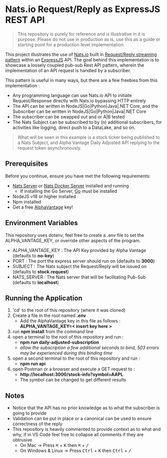 # Nats.io Request/Reply as ExpressJS REST API

> This repository is purely for reference and is illustrative in it is purpose. Please do not use in production as is, use this as a guide
or starting point for a production level implementation.


This project illustrates the use of [Nats.io](https://nats.io/) built in [Request/Reply streaming pattern](https://docs.nats.io/nats-concepts/core-nats/reqreply) within an [ExpressJS]() API. The goal behind this implementation is to showcase a loosely coupled pub-sub Rest API pattern, wherein the implementation of an API request is handled by
a subscriber.

This pattern is useful in many ways, but there are a few freebies from this implementation :
* Any programming language can use Nats.io API to initiate Request/Response directly with Nats.io bypassing HTTP entirely
* The API can be written in NodeJS|Go|Python|Java|.NET Core, and the Subscriber can be written in NodeJS|Go|Python|Java|.NET Core
* The subscriber can be swapped out and or A|B tested
* The Nats Subject can be subscribed to by (n) additional subscribers, for activities like logging, direct push to a DataLake, and so on.

> What will be seen in this example is a stock ticker being published to a Nats Subject, and Alpha Vantage Daily Adjusted API replying to the request token asynchronously.

## Prerequisites

Before you continue, ensure you have met the following requirements:

* [Nats Server](https://docs.nats.io/running-a-nats-service/introduction/installation#downloading-a-release-build) or [Nats Docker Server](https://hub.docker.com/_/nats) installed and running
    * If installing the Go Server, [Go](https://go.dev/doc/install) must be installed
* NodeJS v18 or higher installed
* Npm installed
* Get a free [AlphaVantage](https://www.alphavantage.co/support/#api-key) key!

## Environment Variables

This repository uses dotenv, feel free to create a .env file to set the ALPHA_VANTAGE_KEY, or override other aspects of the program.

* ALPHA_VANTAGE_KEY : The API Key provided by Alpha Vantage (defaults to **no-key**)
* PORT : The port the express server should run on (defaults to **3000**)
* SUBJECT : The Nats subject the Request/Reply will be issued on (defaults to **stock.request**)
* NATS_SERVER : The Nats server that will be facilitating Pub-Sub (defaults to  **localhost**)

## Running the Application

1) 'cd' to the root of this repository (where it was cloned)
1) Create a file in the root named **.env**
    * Add the AlphaVantage key in this file as follows : **ALPHA_VANTAGE_KEY=< insert key here >**
1) run **npm install** from the command line
1) open a terminal to the root of this repository and run :
    * **npm run daily-adjusted-subscription**
    * _allow the subscription a few additional seconds to bind, 503 errors may be experienced during this binding time_
1) open a second terminal to the root of this repository and run :
    * **npm run api**
1) open Postman or a browser and execute a GET request to : 
    * **http://localhost:3000/stock-info?symbol=AAPL**
    * The symbol can be changed to get different results



## Notes
* Notice that the API has no prior knowledge as to what the subscriber is going to provide
* Validation can be put in place or a canonical can be used to ensure correctness of the reply
* This repository is heavily commented to provide context as to what and why, if in VS Code feel free to collapse all comments if they are obtrusive
    * On Mac -> Press <kbd>&#8984;</kbd> + <kbd>K</kbd> then <kbd>&#8984;</kbd> + <kbd>/</kbd> 
    * On Windows & Linux -> Press <kbd>Ctrl</kbd> + <kbd>K</kbd> then <kbd>Ctrl</kbd> + <kbd>/</kbd> 